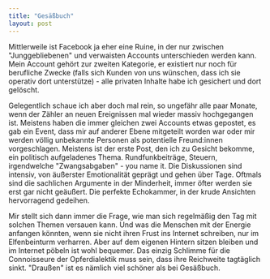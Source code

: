 ```yaml
---
title: "Gesäßbuch"
layout: post
---
```


Mittlerweile ist Facebook ja eher eine Ruine, in der nur zwischen "Junggebliebenen" und verwaisten Accounts unterschieden werden kann. Mein Account gehört zur zweiten Kategorie, er existiert nur noch für berufliche Zwecke (falls sich Kunden von uns wünschen, dass ich sie operativ dort unterstütze) - alle privaten Inhalte habe ich gesichert und dort gelöscht.

Gelegentlich schaue ich aber doch mal rein, so ungefähr alle paar Monate, wenn der Zähler an neuen Ereignissen mal wieder massiv hochgegangen ist. Meistens haben die immer gleichen zwei Accounts etwas gepostet, es gab ein Event, dass mir auf anderer Ebene mitgeteilt worden war oder mir werden völlig unbekannte Personen als potentielle Freund:innen vorgeschlagen. Meistens ist der erste Post, den ich zu Gesicht bekomme, ein politisch aufgeladenes Thema. Rundfunkbeiträge, Steuern, irgendwelche "Zwangsabgaben" - you name it. Die Diskussionen sind intensiv, von äußerster Emotionalität geprägt und gehen über Tage. Oftmals sind die sachlichen Argumente in der Minderheit, immer öfter werden sie erst gar nicht geäußert. Die perfekte Echokammer, in der krude Ansichten hervorragend gedeihen.

Mir stellt sich dann immer die Frage, wie man sich regelmäßig den Tag mit solchen Themen versauen kann. Und was die Menschen mit der Energie anfangen könnten, wenn sie nicht ihren Frust ins Internet schreiben, nur im Elfenbeinturm verharren. Aber auf dem eigenen Hintern sitzen bleiben und im Internet pöbeln ist wohl bequemer. Das einzig Schlimme für die Connoisseure der Opferdialektik muss sein, dass ihre Reichweite tagtäglich sinkt. "Draußen" ist es nämlich viel schöner als bei Gesäßbuch.
